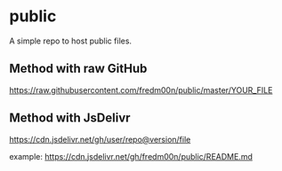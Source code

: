 # public
A simple repo to host public files.

## Method with raw GitHub

https://raw.githubusercontent.com/fredm00n/public/master/YOUR_FILE

## Method with JsDelivr
https://cdn.jsdelivr.net/gh/user/repo@version/file

example:
https://cdn.jsdelivr.net/gh/fredm00n/public/README.md

